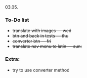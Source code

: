 03.05.
### To-Do list 
* ~~translate with images — wed~~
* ~~btn and back in tests — thu~~
* ~~converter btn — fri~~
* ~~translate nav menu to latin — sun:~~

### Extra:
* try to use converter method
